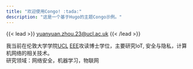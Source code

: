 ```yaml
---
title: "欢迎使用Congo! :tada:"
description: "这是一个基于Hugo的主题Congo示例。"
---
```


{{< lead >}}
yuanyuan.zhou.23@ucl.ac.uk
{{< /lead >}}

我当前在伦敦大学学院[UCL](https://www.ucl.ac.uk/) [EEE](https://www.ucl.ac.uk/electronic-electrical-engineering/research/information-and-communication-engineering)攻读博士学位，主要研究IoT, 安全与隐私，计算机网络的相关技术。  
研究领域：网络安全，机器学习，物联网

